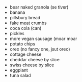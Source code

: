 - bear naked granola  (se tiver)
- banana
- pillsbury bread
- fake meat crumbs
- coca cola (can)
- pickles
- more vegan sausage (moar moar
- potato chips
- oreo (no fancy one, jsut oreo)
- cottage cheese
- cheddar cheese by slice
- swiss cheese by slice
- eggplant 
- tuna salad